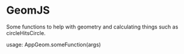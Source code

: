 # GeomJS
Some functions to help with geometry and calculating things such as circleHitsCircle.

usage: AppGeom.someFunction(args)
